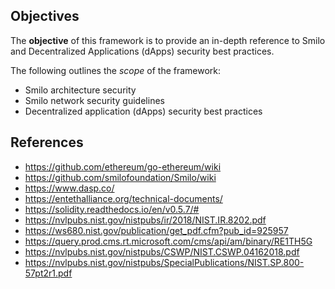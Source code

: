 ## Objectives 
The **objective** of this framework is to provide an in-depth reference to Smilo and
 Decentralized Applications (dApps) security best practices.

The following outlines the *scope* of the framework:

- Smilo architecture security 
- Smilo network security guidelines
- Decentralized application (dApps) security best practices


## References
+ https://github.com/ethereum/go-ethereum/wiki
+ https://github.com/smilofoundation/Smilo/wiki
+ https://www.dasp.co/
+ https://entethalliance.org/technical-documents/
+ https://solidity.readthedocs.io/en/v0.5.7/#
+ https://nvlpubs.nist.gov/nistpubs/ir/2018/NIST.IR.8202.pdf 
+ https://ws680.nist.gov/publication/get_pdf.cfm?pub_id=925957
+ https://query.prod.cms.rt.microsoft.com/cms/api/am/binary/RE1TH5G
+ https://nvlpubs.nist.gov/nistpubs/CSWP/NIST.CSWP.04162018.pdf
+ https://nvlpubs.nist.gov/nistpubs/SpecialPublications/NIST.SP.800-57pt2r1.pdf
